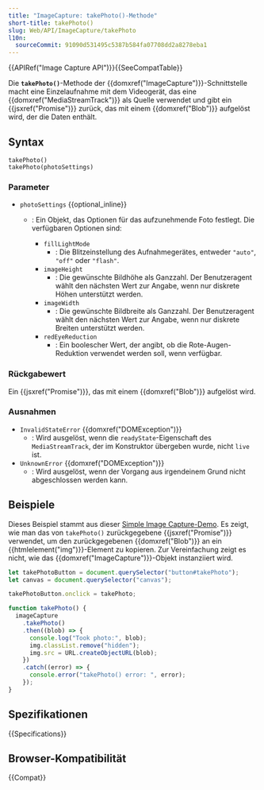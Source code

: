 ```yaml
---
title: "ImageCapture: takePhoto()-Methode"
short-title: takePhoto()
slug: Web/API/ImageCapture/takePhoto
l10n:
  sourceCommit: 91090d531495c5387b584fa07708dd2a8278eba1
---
```


{{APIRef("Image Capture API")}}{{SeeCompatTable}}

Die **`takePhoto()`**-Methode der {{domxref("ImageCapture")}}-Schnittstelle macht eine Einzelaufnahme mit dem Videogerät, das eine {{domxref("MediaStreamTrack")}} als Quelle verwendet und gibt ein {{jsxref("Promise")}} zurück, das mit einem {{domxref("Blob")}} aufgelöst wird, der die Daten enthält.

## Syntax

```js-nolint
takePhoto()
takePhoto(photoSettings)
```

### Parameter

- `photoSettings` {{optional_inline}}

  - : Ein Objekt, das Optionen für das aufzunehmende Foto festlegt. Die verfügbaren Optionen sind:

    - `fillLightMode`
      - : Die Blitzeinstellung des Aufnahmegerätes, entweder `"auto"`, `"off"` oder `"flash"`.
    - `imageHeight`
      - : Die gewünschte Bildhöhe als Ganzzahl. Der Benutzeragent wählt den nächsten Wert zur Angabe, wenn nur diskrete Höhen unterstützt werden.
    - `imageWidth`
      - : Die gewünschte Bildbreite als Ganzzahl. Der Benutzeragent wählt den nächsten Wert zur Angabe, wenn nur diskrete Breiten unterstützt werden.
    - `redEyeReduction`
      - : Ein boolescher Wert, der angibt, ob die Rote-Augen-Reduktion verwendet werden soll, wenn verfügbar.

### Rückgabewert

Ein {{jsxref("Promise")}}, das mit einem {{domxref("Blob")}} aufgelöst wird.

### Ausnahmen

- `InvalidStateError` {{domxref("DOMException")}}
  - : Wird ausgelöst, wenn die `readyState`-Eigenschaft des `MediaStreamTrack`, der im Konstruktor übergeben wurde, nicht `live` ist.
- `UnknownError` {{domxref("DOMException")}}
  - : Wird ausgelöst, wenn der Vorgang aus irgendeinem Grund nicht abgeschlossen werden kann.

## Beispiele

Dieses Beispiel stammt aus dieser [Simple Image Capture-Demo](https://simpl.info/imagecapture/). Es zeigt, wie man das von `takePhoto()` zurückgegebene {{jsxref("Promise")}} verwendet, um den zurückgegebenen {{domxref("Blob")}} an ein {{htmlelement("img")}}-Element zu kopieren. Zur Vereinfachung zeigt es nicht, wie das {{domxref("ImageCapture")}}-Objekt instanziiert wird.

```js
let takePhotoButton = document.querySelector("button#takePhoto");
let canvas = document.querySelector("canvas");

takePhotoButton.onclick = takePhoto;

function takePhoto() {
  imageCapture
    .takePhoto()
    .then((blob) => {
      console.log("Took photo:", blob);
      img.classList.remove("hidden");
      img.src = URL.createObjectURL(blob);
    })
    .catch((error) => {
      console.error("takePhoto() error: ", error);
    });
}
```

## Spezifikationen

{{Specifications}}

## Browser-Kompatibilität

{{Compat}}

